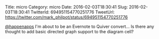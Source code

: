 Title: micro
Category: micro
Date: 2016-02-03T18:30:41
Slug: 2016-02-03T18:30:41
TwitterId: 694951154770251776
TweetUrl: https://twitter.com/mark_philpot/status/694951154770251776

[@happenapps](https://twitter.com/happenapps) I'm about to be an Evernote to Quiver convert... Is there any thought to add basic directed graph support to the diagram cell?